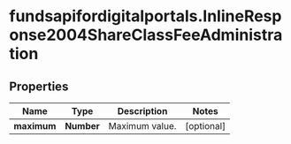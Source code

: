 # fundsapifordigitalportals.InlineResponse2004ShareClassFeeAdministration

## Properties

Name | Type | Description | Notes
------------ | ------------- | ------------- | -------------
**maximum** | **Number** | Maximum value. | [optional] 


